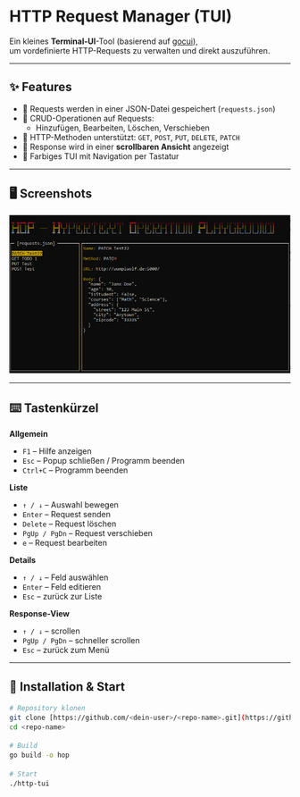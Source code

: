 # HTTP Request Manager (TUI)

Ein kleines **Terminal-UI**-Tool (basierend auf [gocui](https://github.com/jroimartin/gocui)),  
um vordefinierte HTTP-Requests zu verwalten und direkt auszuführen.

---

## ✨ Features

- 📂 Requests werden in einer JSON-Datei gespeichert (`requests.json`)
- 📝 CRUD-Operationen auf Requests:
  - Hinzufügen, Bearbeiten, Löschen, Verschieben
- 📡 HTTP-Methoden unterstützt: `GET`, `POST`, `PUT`, `DELETE`, `PATCH`
- 📜 Response wird in einer **scrollbaren Ansicht** angezeigt
- 🎨 Farbiges TUI mit Navigation per Tastatur

---

## 🖥️ Screenshots

![Screenshot vom TUI](screenshot.png)


---

## ⌨️ Tastenkürzel

**Allgemein**
- `F1` – Hilfe anzeigen
- `Esc` – Popup schließen / Programm beenden
- `Ctrl+C` – Programm beenden

**Liste**
- `↑ / ↓` – Auswahl bewegen
- `Enter` – Request senden
- `Delete` – Request löschen
- `PgUp / PgDn` – Request verschieben
- `e` – Request bearbeiten

**Details**
- `↑ / ↓` – Feld auswählen
- `Enter` – Feld editieren
- `Esc` – zurück zur Liste

**Response-View**
- `↑ / ↓` – scrollen
- `PgUp / PgDn` – schneller scrollen
- `Esc` – zurück zum Menü

---

## 🚀 Installation & Start

```bash
# Repository klonen
git clone [https://github.com/<dein-user>/<repo-name>.git](https://github.com/Vampire05/hop)
cd <repo-name>

# Build
go build -o hop

# Start
./http-tui
